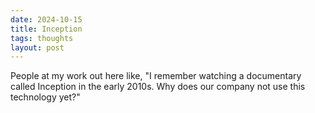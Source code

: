 ```yaml
---
date: 2024-10-15
title: Inception
tags: thoughts
layout: post
---
```


People at my work out here like, "I remember watching a documentary called Inception in the early 2010s. Why does our company not use this technology yet?"